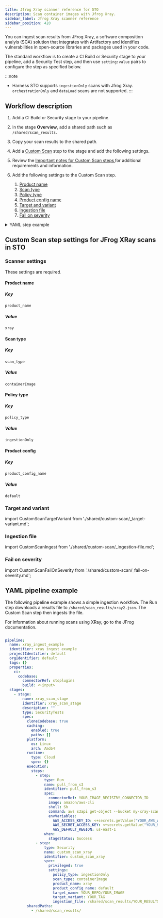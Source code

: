 ```yaml
---
title: Jfrog Xray scanner reference for STO
description: Scan container images with Jfrog Xray.
sidebar_label: Jfrog Xray scanner reference
sidebar_position: 420
---
```



You can ingest scan results from JFrog Xray, a software composition analyis (SCA) solution that integrates with Artifactory and identifies vulnerabilities in open-source libraries and packages used in your code.

The standard workflow is to create a CI Build or Security stage to your pipeline, add a Security Test step, and then use `setting:value` pairs to configure the step as specified below.

:::note
- Harness STO supports `ingestionOnly` scans with Jfrog Xray. `orchestrationOnly` and `dataLoad` scans are not supported. 
:::

## Workflow description

1. Add a CI Build or Security stage to your pipeline.
	
2. In the stage **Overview**, add a shared path such as `/shared/scan_results`.

3. Copy your scan results to the shared path. 

4. Add a [Custom Scan](/docs/security-testing-orchestration/sto-techref-category/custom-scan-reference) step to the stage and add the following settings.

5. Review the [Important notes for Custom Scan steps
](/docs/security-testing-orchestration/sto-techref-category/custom-scan-reference#important-notes-for-custom-scan-steps) for additional requirements and information.

6. Add the following settings to the Custom Scan step. 

    1. [Product name](#product-name)
    1. [Scan type](#scan-type)
    1. [Policy type](#policy-type)
    1. [Product config name](#product-config-name)
    1. [Target and variant](#target-and-variant)
    1. [Ingestion file](#ingestion-file)
    1. [Fail on severity](#fail-on-severity)

<details>

<summary> YAML step example </summary>

``` yaml
- step:
    type: Security
    name: custom_scan_xray
    identifier: custom_scan_xray
    spec:
      privileged: true
      settings:
        policy_type: ingestionOnly
        scan_type: containerImage
        product_name: xray
        product_config_name: default
        target_name: YOUR_REPO/YOUR_IMAGE
        target_variant: YOUR_TAG
        ingestion_file: /shared/scan_results/xray2.json
```

</details>


## Custom Scan step settings for JFrog XRay scans in STO

### Scanner settings 

These settings  are required. 

#### Product name

##### Key
```
product_name
```

##### Value
```
xray
```

#### Scan type

##### Key
```
scan_type
```
##### Value
```
containerImage
```

#### Policy type

##### Key
```
policy_type
```
##### Value
```
ingestionOnly
```

#### Product config

##### Key
```
product_config_name
```
##### Value
```
default
```

### Target and variant

import CustomScanTargetVariant from './shared/custom-scan/_target-variant.md';

<CustomScanTargetVariant />

### Ingestion file

import CustomScanIngest from './shared/custom-scan/_ingestion-file.md';

<CustomScanIngest />

### Fail on severity

import CustomScanFailOnSeverity from './shared/custom-scan/_fail-on-severity.md';

<CustomScanFailOnSeverity />


## YAML pipeline example

The following pipeline example shows a simple ingestion workflow. The Run step downloads a results file to `/shared/scan_results/xray2.json`. The Custom Scan step then ingests the file.

For information about running scans using XRay, go to the JFrog documentation.  

```yaml

pipeline:
  name: xray_ingest_example
  identifier: xray_ingest_example
  projectIdentifier: default
  orgIdentifier: default
  tags: {}
  properties:
    ci:
      codebase:
        connectorRef: stoplugins
        build: <+input>
  stages:
    - stage:
        name: xray_scan_stage
        identifier: xray_scan_stage
        description: ""
        type: SecurityTests
        spec:
          cloneCodebase: true
          caching:
            enabled: true
            paths: []
          platform:
            os: Linux
            arch: Amd64
          runtime:
            type: Cloud
            spec: {}
          execution:
            steps:
              - step:
                  type: Run
                  name: pull_from_s3
                  identifier: pull_from_s3
                  spec:
                    connectorRef: YOUR_IMAGE_REGISTRY_CONNECTOR_ID
                    image: amazon/aws-cli
                    shell: Sh
                    command: aws s3api get-object --bucket my-xray-scan-results --key YOUR_RESULTS_FILE /shared/scan_results/YOUR_RESULTS_FILE
                    envVariables:
                      AWS_ACCESS_KEY_ID: <+secrets.getValue("YOUR_AWS_ACCESS_KEY")>
                      AWS_SECRET_ACCESS_KEY: <+secrets.getValue("YOUR_SECRET_ACCESS_KEY")>
                      AWS_DEFAULT_REGION: us-east-1
                  when:
                    stageStatus: Success
              - step:
                  type: Security
                  name: custom_scan_xray
                  identifier: custom_scan_xray
                  spec:
                    privileged: true
                    settings:
                      policy_type: ingestionOnly
                      scan_type: containerImage
                      product_name: xray
                      product_config_name: default
                      target_name: YOUR_REPO/YOUR_IMAGE
                      target_variant: YOUR_TAG
                      ingestion_file: /shared/scan_results/YOUR_RESULTS_FILE
          sharedPaths:
            - /shared/scan_results/

```
